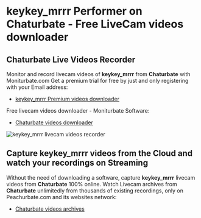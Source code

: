 # keykey_mrrr Performer on Chaturbate - Free LiveCam videos downloader

## Chaturbate Live Videos Recorder

Monitor and record livecam videos of **keykey_mrrr** from **Chaturbate** with Moniturbate.com
Get a premium trial for free by just and only registering with your Email address:
* [keykey_mrrr Premium videos downloader](https://moniturbate.com/request-demo-licence-key.html)

Free livecam videos downloader - Moniturbate Software:
* [Chaturbate videos downloader](https://moniturbate.com/moniturbate-download-software.html)

![keykey_mrrr livecam videos recorder](https://peachurnet.com/templates/moniturbate-software.png)


## Capture keykey_mrrr videos from the Cloud and watch your recordings on Streaming

Without the need of downloading a software, capture **keykey_mrrr** livecam videos from **Chaturbate** 100% online.
Watch Livecam archives from **Chaturbate** unlimitedly from thousands of existing recordings, only on Peachurbate.com and its websites network:
* [Chaturbate videos archives](https://peachurnet.com/)